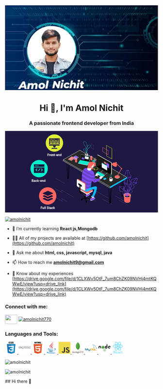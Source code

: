 ![logo](https://github.com/amolnichit/amolnichit/blob/main/IMG_20240824_121158.jpg)
<h1 align="center">Hi 👋, I'm Amol Nichit</h1>

<h3 align="center">A passionate frontend developer from India</h3>
<img width ="700" align="center" src= "https://github.com/amolnichit/amolnichit/blob/main/1_yw0TnheAGN-LPneDaTlaxw.gif" />

<p align="left"> <a href="https://github.com/ryo-ma/github-profile-trophy"><img src="https://github-profile-trophy.vercel.app/?username=amolnichit" alt="amolnichit" /></a> </p>



- 🌱 I’m currently learning **React js,Mongodb**

- 👨‍💻 All of my projects are available at [https://github.com/amolnichit](https://github.com/amolnichit)

- 💬 Ask me about **html, css, javascript, mysql, java**

- 📫 How to reach me **amolnichit9@gmail.com**

- 📄 Know about my experiences [https://drive.google.com/file/d/1CLXWv5OtF_7um8ChZK09NVHj4mtKQWwE/view?usp=drive_link](https://drive.google.com/file/d/1CLXWv5OtF_7um8ChZK09NVHj4mtKQWwE/view?usp=drive_link)

<h3 align="left">Connect with me:</h3>
<p align="left">
<a href="https://linkedin.com/in/amol nichit" target="blank"><img align="center" src="https://raw.githubusercontent.com/rahuldkjain/github-profile-readme-generator/master/src/images/icons/Social/linked-in-alt.svg" height="30" width="40" /></a>
<a href="https://instagram.com/amolnichit770" target="blank"><img align="center" src="https://raw.githubusercontent.com/rahuldkjain/github-profile-readme-generator/master/src/images/icons/Social/instagram.svg" alt="amolnichit770" height="30" width="40" /></a>
</p>

<h3 align="left">Languages and Tools:</h3>
<p align="left"> <a href="https://www.w3schools.com/css/" target="_blank" rel="noreferrer"> <img src="https://raw.githubusercontent.com/devicons/devicon/master/icons/css3/css3-original-wordmark.svg" alt="css3" width="40" height="40"/> </a> <a href="https://expressjs.com" target="_blank" rel="noreferrer"> <img src="https://raw.githubusercontent.com/devicons/devicon/master/icons/express/express-original-wordmark.svg" alt="express" width="40" height="40"/> </a> <a href="https://www.w3.org/html/" target="_blank" rel="noreferrer"> <img src="https://raw.githubusercontent.com/devicons/devicon/master/icons/html5/html5-original-wordmark.svg" alt="html5" width="40" height="40"/> </a> <a href="https://www.java.com" target="_blank" rel="noreferrer"> <img src="https://raw.githubusercontent.com/devicons/devicon/master/icons/java/java-original.svg" alt="java" width="40" height="40"/> </a> <a href="https://developer.mozilla.org/en-US/docs/Web/JavaScript" target="_blank" rel="noreferrer"> <img src="https://raw.githubusercontent.com/devicons/devicon/master/icons/javascript/javascript-original.svg" alt="javascript" width="40" height="40"/> </a> <a href="https://www.mongodb.com/" target="_blank" rel="noreferrer"> <img src="https://raw.githubusercontent.com/devicons/devicon/master/icons/mongodb/mongodb-original-wordmark.svg" alt="mongodb" width="40" height="40"/> </a> <a href="https://www.mysql.com/" target="_blank" rel="noreferrer"> <img src="https://raw.githubusercontent.com/devicons/devicon/master/icons/mysql/mysql-original-wordmark.svg" alt="mysql" width="40" height="40"/> </a> <a href="https://nodejs.org" target="_blank" rel="noreferrer"> <img src="https://raw.githubusercontent.com/devicons/devicon/master/icons/nodejs/nodejs-original-wordmark.svg" alt="nodejs" width="40" height="40"/> </a> <a href="https://reactjs.org/" target="_blank" rel="noreferrer"> <img src="https://raw.githubusercontent.com/devicons/devicon/master/icons/react/react-original-wordmark.svg" alt="react" width="40" height="40"/> </a> </p>

<p><img align="center" src="https://github-readme-stats.vercel.app/api/top-langs?username=amolnichit&show_icons=true&locale=en&layout=compact" alt="amolnichit" /></p>

<p><img align="center" src="https://github-readme-streak-stats.herokuapp.com/?user=amolnichit&" alt="amolnichit" /></p>## Hi there 👋

<!--
**amolnichit/amolnichit** is a ✨ _special_ ✨ repository because its `README.md` (this file) appears on your GitHub profile.

Here are some ideas to get you started:

- 🔭 I’m currently working on ...
- 🌱 I’m currently learning ...
- 👯 I’m looking to collaborate on ...
- 🤔 I’m looking for help with ...
- 💬 Ask me about ...
- 📫 How to reach me: ...
- 😄 Pronouns: ...
- ⚡ Fun fact: ...
-->
